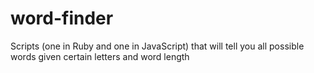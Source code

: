 # word-finder
Scripts (one in Ruby and one in JavaScript) that will tell you all possible words given certain letters and word length
